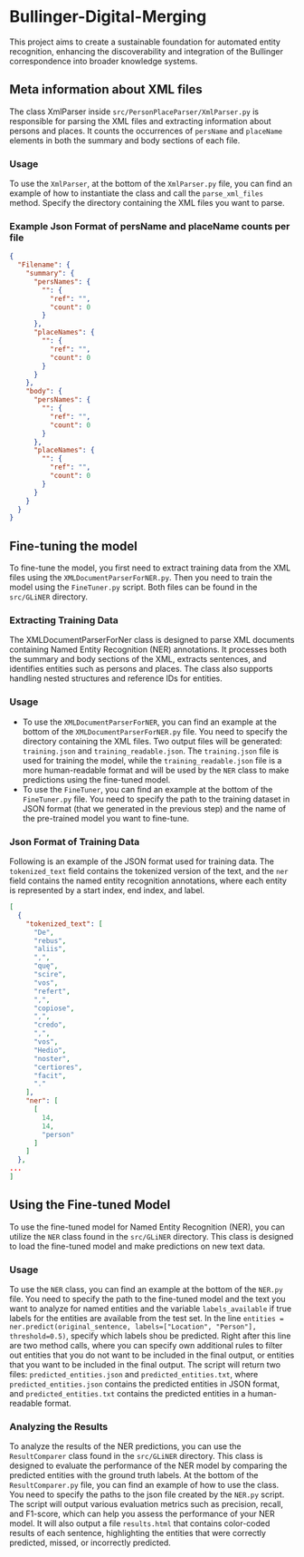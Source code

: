 # Bullinger-Digital-Merging
This project aims to create a sustainable foundation for automated entity recognition, enhancing the discoverability and integration of the Bullinger correspondence into broader knowledge systems.

## Meta information about XML files
The class XmlParser inside `src/PersonPlaceParser/XmlParser.py` is responsible for parsing the XML files and extracting information about persons and places. It counts the occurrences of `persName` and `placeName` elements in both the summary and body sections of each file.

### Usage
To use the `XmlParser`, at the bottom of the `XmlParser.py` file, you can find an example of how to instantiate the class and call the `parse_xml_files` method. Specify the directory containing the XML files you want to parse.

### Example Json Format of persName and placeName counts per file

```json
{
  "Filename": {
    "summary": {
      "persNames": {
        "": {
          "ref": "",
          "count": 0
        }
      },
      "placeNames": {
        "": {
          "ref": "",
          "count": 0
        }
      }
    },
    "body": {
      "persNames": {
        "": {
          "ref": "",
          "count": 0
        }
      },
      "placeNames": {
        "": {
          "ref": "",
          "count": 0
        }
      }
    }
  }
}
```

## Fine-tuning the model
To fine-tune the model, you first need to extract training data from the XML files using the `XMLDocumentParserForNER.py`. Then you need to train the model using the `FineTuner.py` script. Both files can be found in the `src/GLiNER` directory.

### Extracting Training Data
The XMLDocumentParserForNer class is designed to parse XML documents containing Named Entity Recognition (NER) annotations. It processes both the summary and body sections of the XML, extracts sentences, and identifies entities such as persons and places. The class also supports handling nested structures and reference IDs for entities.

### Usage
- To use the `XMLDocumentParserForNER`, you can find an example at the bottom of the `XMLDocumentParserForNER.py` file. You need to specify the directory containing the XML files. Two output files will be generated: `training.json` and `training_readable.json`. The `training.json` file is used for training the model, while the `training_readable.json` file is a more human-readable format and will be used by the `NER` class to make predictions using the fine-tuned model.
- To use the `FineTuner`, you can find an example at the bottom of the `FineTuner.py` file. You need to specify the path to the training dataset in JSON format (that we generated in the previous step) and the name of the pre-trained model you want to fine-tune.

### Json Format of Training Data
Following is an example of the JSON format used for training data. The `tokenized_text` field contains the tokenized version of the text, and the `ner` field contains the named entity recognition annotations, where each entity is represented by a start index, end index, and label.
```json
[
  {
    "tokenized_text": [
      "De",
      "rebus",
      "aliis",
      ",",
      "quę",
      "scire",
      "vos",
      "refert",
      ",",
      "copiose",
      ",",
      "credo",
      ",",
      "vos",
      "Hedio",
      "noster",
      "certiores",
      "facit",
      "."
    ],
    "ner": [
      [
        14,
        14,
        "person"
      ]
    ]
  },
...
]
```

## Using the Fine-tuned Model
To use the fine-tuned model for Named Entity Recognition (NER), you can utilize the `NER` class found in the `src/GLiNER` directory. This class is designed to load the fine-tuned model and make predictions on new text data.

### Usage
To use the `NER` class, you can find an example at the bottom of the `NER.py` file. You need to specify the path to the fine-tuned model and the text you want to analyze for named entities and the variable `labels_available` if true labels for the entities are available from the test set. In the line `entities = ner.predict(original_sentence, labels=["Location", "Person"], threshold=0.5)`, specify which labels shou be predicted. Right after this line are two method calls, where you can specify own additional rules to filter out entities that you do not want to be included in the final output, or entities that you want to be included in the final output.
The script will return two files: `predicted_entities.json` and `predicted_entities.txt`, where `predicted_entities.json` contains the predicted entities in JSON format, and `predicted_entities.txt` contains the predicted entities in a human-readable format.

### Analyzing the Results
To analyze the results of the NER predictions, you can use the `ResultComparer` class found in the `src/GLiNER` directory. This class is designed to evaluate the performance of the NER model by comparing the predicted entities with the ground truth labels.
At the bottom of the `ResultComparer.py` file, you can find an example of how to use the class. You need to specify the paths to the json file created by the `NER.py` script. The script will output various evaluation metrics such as precision, recall, and F1-score, which can help you assess the performance of your NER model. It will also output a file `results.html` that contains color-coded results of each sentence, highlighting the entities that were correctly predicted, missed, or incorrectly predicted.